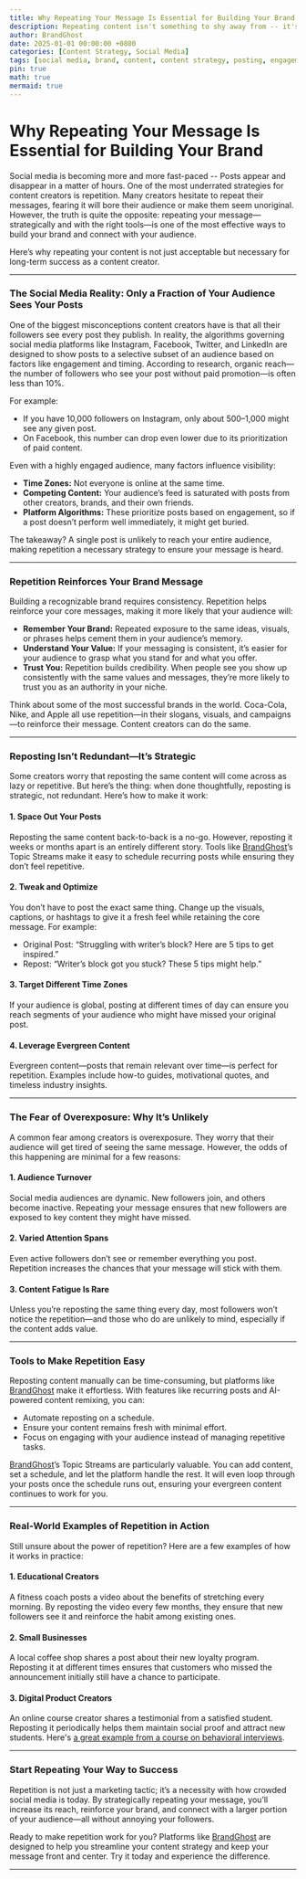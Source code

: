 ```yaml
---
title: Why Repeating Your Message Is Essential for Building Your Brand
description: Repeating content isn't something to shy away from -- it's a powerful tool for growing your brand on social media.
author: BrandGhost
date: 2025-01-01 00:00:00 +0800
categories: [Content Strategy, Social Media]
tags: [social media, brand, content, content strategy, posting, engagement, impressions]
pin: true
math: true
mermaid: true
---
```


# Why Repeating Your Message Is Essential for Building Your Brand

Social media is becoming more and more fast-paced -- Posts appear and disappear in a matter of hours. One of the most underrated strategies for content creators is repetition. Many creators hesitate to repeat their messages, fearing it will bore their audience or make them seem unoriginal. However, the truth is quite the opposite: repeating your message—strategically and with the right tools—is one of the most effective ways to build your brand and connect with your audience.

Here’s why repeating your content is not just acceptable but necessary for long-term success as a content creator.

---

### The Social Media Reality: Only a Fraction of Your Audience Sees Your Posts

One of the biggest misconceptions content creators have is that all their followers see every post they publish. In reality, the algorithms governing social media platforms like Instagram, Facebook, Twitter, and LinkedIn are designed to show posts to a selective subset of an audience based on factors like engagement and timing. According to research, organic reach—the number of followers who see your post without paid promotion—is often less than 10%.

For example:
- If you have 10,000 followers on Instagram, only about 500–1,000 might see any given post.
- On Facebook, this number can drop even lower due to its prioritization of paid content.

Even with a highly engaged audience, many factors influence visibility:
- **Time Zones:** Not everyone is online at the same time.
- **Competing Content:** Your audience’s feed is saturated with posts from other creators, brands, and their own friends.
- **Platform Algorithms:** These prioritize posts based on engagement, so if a post doesn’t perform well immediately, it might get buried.

The takeaway? A single post is unlikely to reach your entire audience, making repetition a necessary strategy to ensure your message is heard.

---

### Repetition Reinforces Your Brand Message

Building a recognizable brand requires consistency. Repetition helps reinforce your core messages, making it more likely that your audience will:
- **Remember Your Brand:** Repeated exposure to the same ideas, visuals, or phrases helps cement them in your audience’s memory.
- **Understand Your Value:** If your messaging is consistent, it’s easier for your audience to grasp what you stand for and what you offer.
- **Trust You:** Repetition builds credibility. When people see you show up consistently with the same values and messages, they’re more likely to trust you as an authority in your niche.

Think about some of the most successful brands in the world. Coca-Cola, Nike, and Apple all use repetition—in their slogans, visuals, and campaigns—to reinforce their message. Content creators can do the same.

---

### Reposting Isn’t Redundant—It’s Strategic

Some creators worry that reposting the same content will come across as lazy or repetitive. But here’s the thing: when done thoughtfully, reposting is strategic, not redundant. Here’s how to make it work:

#### 1. **Space Out Your Posts**
Reposting the same content back-to-back is a no-go. However, reposting it weeks or months apart is an entirely different story. Tools like [BrandGhost](https://www.brandghost.ai)’s Topic Streams make it easy to schedule recurring posts while ensuring they don’t feel repetitive.

#### 2. **Tweak and Optimize**
You don’t have to post the exact same thing. Change up the visuals, captions, or hashtags to give it a fresh feel while retaining the core message. For example:
- Original Post: “Struggling with writer’s block? Here are 5 tips to get inspired.”
- Repost: “Writer’s block got you stuck? These 5 tips might help.”

#### 3. **Target Different Time Zones**
If your audience is global, posting at different times of day can ensure you reach segments of your audience who might have missed your original post.

#### 4. **Leverage Evergreen Content**
Evergreen content—posts that remain relevant over time—is perfect for repetition. Examples include how-to guides, motivational quotes, and timeless industry insights.

---

### The Fear of Overexposure: Why It’s Unlikely

A common fear among creators is overexposure. They worry that their audience will get tired of seeing the same message. However, the odds of this happening are minimal for a few reasons:

#### 1. **Audience Turnover**
Social media audiences are dynamic. New followers join, and others become inactive. Repeating your message ensures that new followers are exposed to key content they might have missed.

#### 2. **Varied Attention Spans**
Even active followers don’t see or remember everything you post. Repetition increases the chances that your message will stick with them.

#### 3. **Content Fatigue Is Rare**
Unless you’re reposting the same thing every day, most followers won’t notice the repetition—and those who do are unlikely to mind, especially if the content adds value.

---

### Tools to Make Repetition Easy

Reposting content manually can be time-consuming, but platforms like [BrandGhost](https://www.brandghost.ai) make it effortless. With features like recurring posts and AI-powered content remixing, you can:
- Automate reposting on a schedule.
- Ensure your content remains fresh with minimal effort.
- Focus on engaging with your audience instead of managing repetitive tasks.

[BrandGhost](https://www.brandghost.ai)’s Topic Streams are particularly valuable. You can add content, set a schedule, and let the platform handle the rest. It will even loop through your posts once the schedule runs out, ensuring your evergreen content continues to work for you.

---

### Real-World Examples of Repetition in Action

Still unsure about the power of repetition? Here are a few examples of how it works in practice:

#### 1. **Educational Creators**
A fitness coach posts a video about the benefits of stretching every morning. By reposting the video every few months, they ensure that new followers see it and reinforce the habit among existing ones.

#### 2. **Small Businesses**
A local coffee shop shares a post about their new loyalty program. Reposting it at different times ensures that customers who missed the announcement initially still have a chance to participate.

#### 3. **Digital Product Creators**
An online course creator shares a testimonial from a satisfied student. Reposting it periodically helps them maintain social proof and attract new students. Here's [a great example from a course on behavioral interviews](https://www.linkedin.com/feed/update/urn:li:activity:7269893190608936960).

---

### Start Repeating Your Way to Success

Repetition is not just a marketing tactic; it’s a necessity with how crowded social media is today. By strategically repeating your message, you’ll increase its reach, reinforce your brand, and connect with a larger portion of your audience—all without annoying your followers.

Ready to make repetition work for you? Platforms like [BrandGhost](https://www.brandghost.ai) are designed to help you streamline your content strategy and keep your message front and center. Try it today and experience the difference.

---

